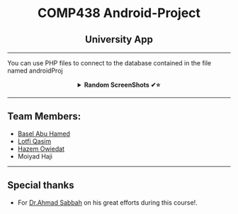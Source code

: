 
 <H1 align="center" > <strong> COMP438 Android-Project </strong> </H1>

 <H2 align="center" > <strong>University App</strong> </H2>
 
***

You can use PHP files to connect to the database contained in the file named androidProj

 <details align="center">
<summary><b> Random ScreenShots ✔⭐</b></summary>
<table>
  <thead>
 </p>
 
![1](https://github.com/lutfiqasim/Android-Project/assets/107325485/7fec52e6-7a89-4bd3-b0da-e6ef72e987a3)

 ***
 ![2](https://github.com/lutfiqasim/Android-Project/assets/107325485/78f5ae6e-96ba-4fbe-9666-02e90dce01a7)

 ***
 ![3](https://github.com/lutfiqasim/Android-Project/assets/107325485/c3237527-83ce-407b-945b-58b8a52ed0bd)

 ***
 ![4](https://github.com/lutfiqasim/Android-Project/assets/107325485/cfaca6b9-cc35-4238-814c-9c57da0b03fb)

 ***
![5](https://github.com/lutfiqasim/Android-Project/assets/107325485/a3b4001e-d14f-40ee-a23f-24b852550aeb)

***
![6](https://github.com/lutfiqasim/Android-Project/assets/107325485/d0687fc2-de60-47f3-a7b7-24418b9fff44)

***
![7](https://github.com/lutfiqasim/Android-Project/assets/107325485/522cd066-e0e6-46ae-9683-ebfc4053e818)

***
![8](https://github.com/lutfiqasim/Android-Project/assets/107325485/491d206e-209b-40cf-8475-9b748d626974)

***
![9](https://github.com/lutfiqasim/Android-Project/assets/107325485/b3b6aa83-7cd9-4d46-958c-7be10f9f1b3f)

***
![10](https://github.com/lutfiqasim/Android-Project/assets/107325485/b56571fa-6c86-4178-9cd1-05e8d5d33786)

***
![11](https://github.com/lutfiqasim/Android-Project/assets/107325485/c1e5556a-3671-41aa-80e4-5b6a6b91ba74)


<br />
</table>
</details>

***
 ## Team Members:

* [Basel Abu Hamed](https://github.com/BaselAbuHamed)
* [Lotfi Qasim](https://github.com/lutfiqasim)
* [Hazem Owiedat](https://github.com/ewidathazem)
* Moiyad Haji
 
***
## Special thanks
* For [Dr.Ahmad Sabbah](https://github.com/asabbah44) on his great efforts during this course!.




